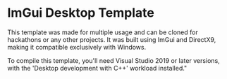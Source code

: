 # ImGui Desktop Template 
This template was made for multiple usage and can be cloned for hackathons or any other projects. It was built using ImGui and DirectX9, making it compatible exclusively with Windows.

To compile this template, you'll need Visual Studio 2019 or later versions, with the 'Desktop development with C++' workload installed."